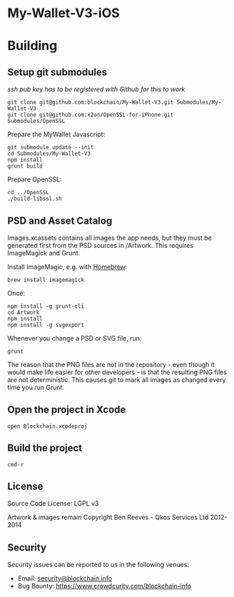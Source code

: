 # My-Wallet-V3-iOS


# Building

## Setup git submodules

_ssh pub key has to be registered with Github for this to work_

    git clone git@github.com:blockchain/My-Wallet-V3.git Submodules/My-Wallet-V3
    git clone git@github.com:x2on/OpenSSL-for-iPhone.git Submodules/OpenSSL

Prepare the MyWallet Javascript:

    git submodule update --init
    cd Submodules/My-Wallet-V3
    npm install
    grunt build

Prepare OpenSSL:

    cd ../OpenSSL  
    ./build-libssl.sh

## PSD and Asset Catalog

Images.xcassets contains all images the app needs, but they must be generated first from the PSD sources in /Artwork. This requires ImageMagick and Grunt.

Install ImageMagic, e.g. with [Homebrew](http://brew.sh):

    brew install imagemagick

Once:

    npm install -g grunt-cli
    cd Artwork
    npm install
    npm install -g svgexport
 
Whenever you change a PSD or SVG file, run: 
  
    grunt

The reason that the PNG files are not in the repository - even though it would make life easier for other developers - is that the resulting PNG files are not deterministic. This causes git to mark all images as changed every time you run Grunt. 

## Open the project in Xcode

    open Blockchain.xcodeproj

## Build the project

    cmd-r


## License

Source Code License: LGPL v3

Artwork & images remain Copyright Ben Reeves - Qkos Services Ltd 2012-2014

## Security

Security issues can be reported to us in the following venues:
* Email: security@blockchain.info
* Bug Bounty: https://www.crowdcurity.com/blockchain-info


